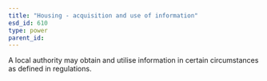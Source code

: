 ```yaml
---
title: "Housing - acquisition and use of information"
esd_id: 610
type: power
parent_id:  
---
```


A local authority may obtain and utilise information in certain circumstances as defined in regulations.

